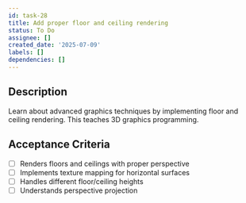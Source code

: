 ```yaml
---
id: task-28
title: Add proper floor and ceiling rendering
status: To Do
assignee: []
created_date: '2025-07-09'
labels: []
dependencies: []
---
```


## Description

Learn about advanced graphics techniques by implementing floor and ceiling rendering. This teaches 3D graphics programming.

## Acceptance Criteria

- [ ] Renders floors and ceilings with proper perspective
- [ ] Implements texture mapping for horizontal surfaces
- [ ] Handles different floor/ceiling heights
- [ ] Understands perspective projection
